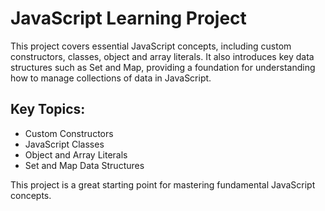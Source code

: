 # JavaScript Learning Project

This project covers essential JavaScript concepts, including custom constructors, classes, object and array literals. It also introduces key data structures such as Set and Map, providing a foundation for understanding how to manage collections of data in JavaScript.

## Key Topics:

- Custom Constructors
- JavaScript Classes
- Object and Array Literals
- Set and Map Data Structures

This project is a great starting point for mastering fundamental JavaScript concepts.
